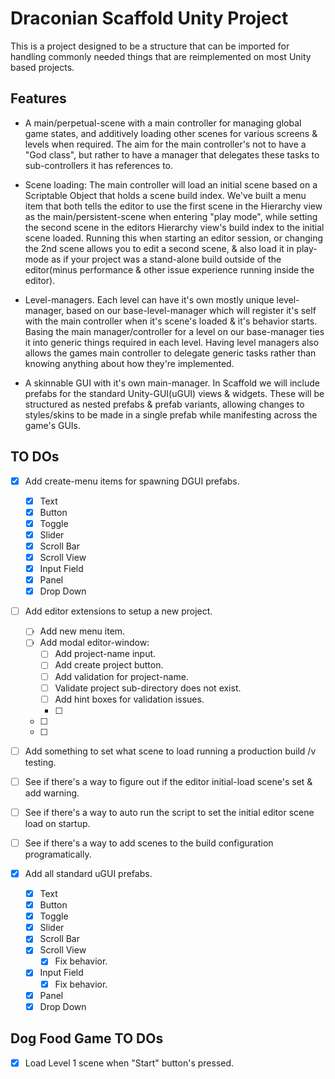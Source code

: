 # Draconian Scaffold Unity Project #
This is a project designed to be a structure that can be imported for handling commonly needed things that are reimplemented on most Unity based projects. 

## Features
- A main/perpetual-scene with a main controller for managing global game states, and additively loading other scenes for various screens & levels when required. The aim for the main controller's not to have a "God class", but rather to have a manager that delegates these tasks to sub-controllers it has references to. 

- Scene loading: The main controller will load an initial scene based on a Scriptable Object that holds a scene build index. We've built a menu item that both tells the editor to use the first scene in the Hierarchy view as the main/persistent-scene when entering "play mode", while setting the second scene in the editors Hierarchy view's build index to the initial scene loaded. Running this when starting an editor session, or changing the 2nd scene allows you to edit a second scene, & also load it in play-mode as if your project was a stand-alone build outside of the editor(minus performance & other issue experience running inside the editor). 

- Level-managers. Each level can have it's own mostly unique level-manager, based on our base-level-manager which will register it's self with the main controller when it's scene's loaded & it's behavior starts. Basing the main manager/controller for a level on our base-manager ties it into generic things required in each level. Having level managers also allows the games main controller to delegate generic tasks rather than knowing anything about how they're implemented. 

- A skinnable GUI with it's own main-manager. In Scaffold we will include prefabs for the standard Unity-GUI(uGUI) views & widgets. These will be structured as nested prefabs & prefab variants, allowing changes to styles/skins to be made in a single prefab while manifesting across the game's GUIs. 

## TO DOs ##
- [x] Add create-menu items for spawning DGUI prefabs. 
    - [x] Text
    - [x] Button
    - [x] Toggle
    - [x] Slider
    - [x] Scroll Bar
    - [x] Scroll View
    - [x] Input Field
    - [x] Panel
    - [x] Drop Down

- [ ] Add editor extensions to setup a new project. 
    - [ ] Add new menu item. 
    - [ ] Add modal editor-window: 
        - [ ] Add project-name input. 
        - [ ] Add create project button. 
        - [ ] Add validation for project-name. 
        - [ ] Validate project sub-directory does not exist. 
        - [ ] Add hint boxes for validation issues. 
        - [ ] 
    - [ ] 
    - [ ] 
- [ ] Add something to set what scene to load running a production build /v testing. 
- [ ] See if there's a way to figure out if the editor initial-load scene's set & add warning. 
- [ ] See if there's a way to auto run the script to set the initial editor scene load on startup. 
- [ ] See if there's a way to add scenes to the build configuration programatically. 

- [x] Add all standard uGUI prefabs. 
    - [x] Text
    - [x] Button
    - [x] Toggle
    - [x] Slider
    - [x] Scroll Bar
    - [x] Scroll View
        - [x] Fix behavior. 
    - [x] Input Field
        - [x] Fix behavior. 
    - [x] Panel
    - [x] Drop Down

## Dog Food Game TO DOs ##
- [x] Load Level 1 scene when "Start" button's pressed. 
